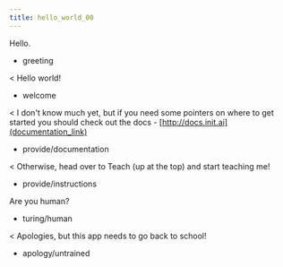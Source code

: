```yaml
---
title: hello_world_00
---
```


Hello.
* greeting

< Hello world!
* welcome

< I don't know much yet, but if you need some pointers on where to get started you should check out the docs -
[http://docs.init.ai](documentation_link)
* provide/documentation

< Otherwise, head over to Teach (up at the top) and start teaching me!
* provide/instructions

Are you human?
* turing/human

< Apologies, but this app needs to go back to school!
* apology/untrained
